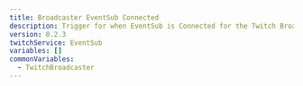 ```yaml
---
title: Broadcaster EventSub Connected
description: Trigger for when EventSub is Connected for the Twitch Broadcaster
version: 0.2.3
twitchService: EventSub
variables: []
commonVariables:
  - TwitchBroadcaster
---
```

